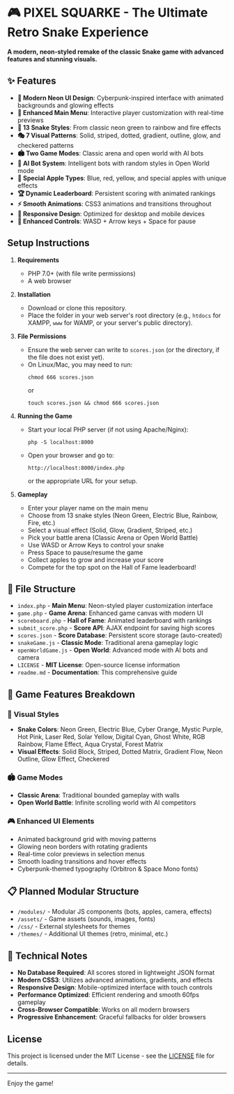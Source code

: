 # 🎮 PIXEL SQUARKE - The Ultimate Retro Snake Experience

**A modern, neon-styled remake of the classic Snake game with advanced features and stunning visuals.**

## ✨ Features

- **🎨 Modern Neon UI Design**: Cyberpunk-inspired interface with animated backgrounds and glowing effects
- **🎪 Enhanced Main Menu**: Interactive player customization with real-time previews
- **🐍 13 Snake Styles**: From classic neon green to rainbow and fire effects
- **🎭 7 Visual Patterns**: Solid, striped, dotted, gradient, outline, glow, and checkered patterns
- **🏟️ Two Game Modes**: Classic arena and open world with AI bots
- **🤖 AI Bot System**: Intelligent bots with random styles in Open World mode
- **🍎 Special Apple Types**: Blue, red, yellow, and special apples with unique effects
- **🏆 Dynamic Leaderboard**: Persistent scoring with animated rankings
- **⚡ Smooth Animations**: CSS3 animations and transitions throughout
- **📱 Responsive Design**: Optimized for desktop and mobile devices
- **🎹 Enhanced Controls**: WASD + Arrow keys + Space for pause

## Setup Instructions

1. **Requirements**
   - PHP 7.0+ (with file write permissions)
   - A web browser

2. **Installation**
   - Download or clone this repository.
   - Place the folder in your web server's root directory (e.g., `htdocs` for XAMPP, `www` for WAMP, or your server's public directory).

3. **File Permissions**
   - Ensure the web server can write to `scores.json` (or the directory, if the file does not exist yet).
   - On Linux/Mac, you may need to run:
     ```
     chmod 666 scores.json
     ```
     or
     ```
     touch scores.json && chmod 666 scores.json
     ```

4. **Running the Game**
   - Start your local PHP server (if not using Apache/Nginx):
     ```
     php -S localhost:8000
     ```
   - Open your browser and go to:
     ```
     http://localhost:8000/index.php
     ```
     or the appropriate URL for your setup.

5. **Gameplay**
   - Enter your player name on the main menu
   - Choose from 13 snake styles (Neon Green, Electric Blue, Rainbow, Fire, etc.)
   - Select a visual effect (Solid, Glow, Gradient, Striped, etc.)
   - Pick your battle arena (Classic Arena or Open World Battle)
   - Use WASD or Arrow Keys to control your snake
   - Press Space to pause/resume the game
   - Collect apples to grow and increase your score
   - Compete for the top spot on the Hall of Fame leaderboard!

## 📁 File Structure

- `index.php` - **Main Menu**: Neon-styled player customization interface
- `game.php` - **Game Arena**: Enhanced game canvas with modern UI
- `scoreboard.php` - **Hall of Fame**: Animated leaderboard with rankings
- `submit_score.php` - **Score API**: AJAX endpoint for saving high scores
- `scores.json` - **Score Database**: Persistent score storage (auto-created)
- `snakeGame.js` - **Classic Mode**: Traditional arena gameplay logic
- `openWorldGame.js` - **Open World**: Advanced mode with AI bots and camera
- `LICENSE` - **MIT License**: Open-source license information
- `readme.md` - **Documentation**: This comprehensive guide

## 🚀 Game Features Breakdown

### 🎨 **Visual Styles**
- **Snake Colors**: Neon Green, Electric Blue, Cyber Orange, Mystic Purple, Hot Pink, Laser Red, Solar Yellow, Digital Cyan, Ghost White, RGB Rainbow, Flame Effect, Aqua Crystal, Forest Matrix
- **Visual Effects**: Solid Block, Striped, Dotted Matrix, Gradient Flow, Neon Outline, Glow Effect, Checkered

### 🏟️ **Game Modes**
- **Classic Arena**: Traditional bounded gameplay with walls
- **Open World Battle**: Infinite scrolling world with AI competitors

### 🎮 **Enhanced UI Elements**
- Animated background grid with moving patterns
- Glowing neon borders with rotating gradients  
- Real-time color previews in selection menus
- Smooth loading transitions and hover effects
- Cyberpunk-themed typography (Orbitron & Space Mono fonts)

## 📋 Planned Modular Structure

- `/modules/` - Modular JS components (bots, apples, camera, effects)
- `/assets/` - Game assets (sounds, images, fonts)
- `/css/` - External stylesheets for themes
- `/themes/` - Additional UI themes (retro, minimal, etc.)

## 📝 Technical Notes

- **No Database Required**: All scores stored in lightweight JSON format
- **Modern CSS3**: Utilizes advanced animations, gradients, and effects
- **Responsive Design**: Mobile-optimized interface with touch controls
- **Performance Optimized**: Efficient rendering and smooth 60fps gameplay
- **Cross-Browser Compatible**: Works on all modern browsers
- **Progressive Enhancement**: Graceful fallbacks for older browsers

## License

This project is licensed under the MIT License - see the [LICENSE](LICENSE) file for details.

---
Enjoy the game!
